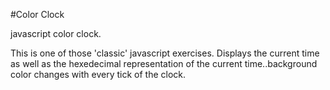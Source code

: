 #Color Clock

javascript color clock.

This is one of those 'classic' javascript exercises. Displays the current time as well as
the hexedecimal representation of the current time..background color changes with every tick of the clock.
